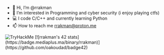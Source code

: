 - 👋 Hi, I’m @rrakman
- 👀 I’m interested in Programming and cyber security (i enjoy playing ctfs)
- 💻 I code C/C++ and currently learning Python
- 📫 How to reach me rrakman@proton.me

<!---
r3daaa/r3daaa is a ✨ special ✨ repository because its `README.md` (this file) appears on your GitHub profile.
You can click the Preview link to take a look at your changes.
--->

  
 <img src="https://tryhackme-badges.s3.amazonaws.com/r3da.png" alt="TryHackMe">
[![rrakman's 42 stats](https://badge.mediaplus.ma/binary/rrakman)](https://github.com/oakoudad/badge42)
